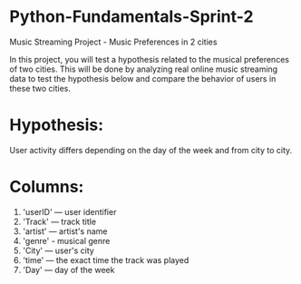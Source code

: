 # Python-Fundamentals-Sprint-2
Music Streaming Project - Music Preferences in 2 cities

In this project, you will test a hypothesis related to the musical preferences of two cities. This will be done by analyzing real online music streaming data to test the hypothesis below and compare the behavior of users in these two cities.

# **Hypothesis:**
User activity differs depending on the day of the week and from city to city.

# **Columns:**
1) 'userID' — user identifier
2) 'Track' — track title
3) 'artist' — artist's name
4) 'genre' - musical genre 
5) 'City' — user's city
6) 'time' — the exact time the track was played
7) 'Day' — day of the week
